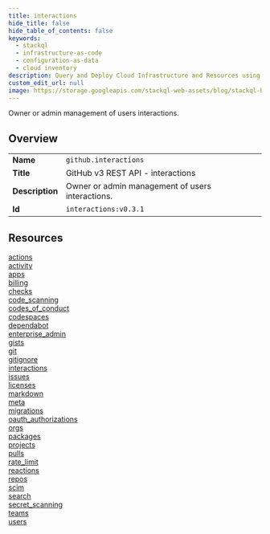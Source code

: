 ```yaml
---
title: interactions
hide_title: false
hide_table_of_contents: false
keywords:
  - stackql
  - infrastructure-as-code
  - configuration-as-data
  - cloud inventory
description: Query and Deploy Cloud Infrastructure and Resources using SQL
custom_edit_url: null
image: https://storage.googleapis.com/stackql-web-assets/blog/stackql-blog-post-featured-image.png
---
```

Owner or admin management of users interactions.  
    

## Overview
<table><tbody>
<tr><td><b>Name</b></td><td><code>github.interactions</code></td></tr>
<tr><td><b>Title</b></td><td>GitHub v3 REST API - interactions</td></tr>
<tr><td><b>Description</b></td><td>Owner or admin management of users interactions.</td></tr>
<tr><td><b>Id</b></td><td><code>interactions:v0.3.1</code></td></tr>
</tbody></table>

## Resources
<div class="row">
<div class="providerDocColumn">
<a href="/providers/github/interactions/actions/index.md">actions</a><br />
<a href="/providers/github/interactions/activity/index.md">activity</a><br />
<a href="/providers/github/interactions/apps/index.md">apps</a><br />
<a href="/providers/github/interactions/billing/index.md">billing</a><br />
<a href="/providers/github/interactions/checks/index.md">checks</a><br />
<a href="/providers/github/interactions/code_scanning/index.md">code_scanning</a><br />
<a href="/providers/github/interactions/codes_of_conduct/index.md">codes_of_conduct</a><br />
<a href="/providers/github/interactions/codespaces/index.md">codespaces</a><br />
<a href="/providers/github/interactions/dependabot/index.md">dependabot</a><br />
<a href="/providers/github/interactions/enterprise_admin/index.md">enterprise_admin</a><br />
<a href="/providers/github/interactions/gists/index.md">gists</a><br />
<a href="/providers/github/interactions/git/index.md">git</a><br />
<a href="/providers/github/interactions/gitignore/index.md">gitignore</a><br />
<a href="/providers/github/interactions/interactions/index.md">interactions</a><br />
<a href="/providers/github/interactions/issues/index.md">issues</a><br />
<a href="/providers/github/interactions/licenses/index.md">licenses</a><br />
</div>
<div class="providerDocColumn">
<a href="/providers/github/interactions/markdown/index.md">markdown</a><br />
<a href="/providers/github/interactions/meta/index.md">meta</a><br />
<a href="/providers/github/interactions/migrations/index.md">migrations</a><br />
<a href="/providers/github/interactions/oauth_authorizations/index.md">oauth_authorizations</a><br />
<a href="/providers/github/interactions/orgs/index.md">orgs</a><br />
<a href="/providers/github/interactions/packages/index.md">packages</a><br />
<a href="/providers/github/interactions/projects/index.md">projects</a><br />
<a href="/providers/github/interactions/pulls/index.md">pulls</a><br />
<a href="/providers/github/interactions/rate_limit/index.md">rate_limit</a><br />
<a href="/providers/github/interactions/reactions/index.md">reactions</a><br />
<a href="/providers/github/interactions/repos/index.md">repos</a><br />
<a href="/providers/github/interactions/scim/index.md">scim</a><br />
<a href="/providers/github/interactions/search/index.md">search</a><br />
<a href="/providers/github/interactions/secret_scanning/index.md">secret_scanning</a><br />
<a href="/providers/github/interactions/teams/index.md">teams</a><br />
<a href="/providers/github/interactions/users/index.md">users</a><br />
</div>
</div>
